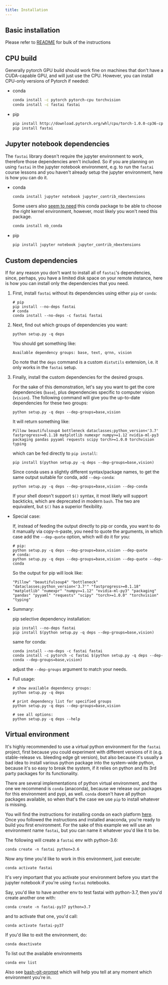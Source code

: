 ```yaml
---
title: Installation
---
```


## Basic installation

Please refer to [README](https://github.com/fastai/fastai/blob/master/README.md#installation) for bulk of the instructions

## CPU build

Generally pytorch GPU build should work fine on machines that don't have a CUDA-capable GPU, and will just use the CPU. However, you can install CPU-only versions of Pytorch if needed:

* conda

   ```bash
   conda install -c pytorch pytorch-cpu torchvision
   conda install -c fastai fastai
   ```

* pip

   ```bash
   pip install http://download.pytorch.org/whl/cpu/torch-1.0.0-cp36-cp36m-linux_x86_64.whl
   pip install fastai
   ```


## Jupyter notebook dependencies

The `fastai` library doesn't require the jupyter environment to work, therefore those dependencies aren't included. So if you are planning on using `fastai` in the jupyter notebook environment, e.g. to run the `fastai` course lessons and you haven't already setup the jupyter environment, here is how you can do it.


* conda

   ```bash
   conda install jupyter notebook jupyter_contrib_nbextensions
   ```

   Some users also [seem to need](https://stackoverflow.com/questions/39604271/conda-environments-not-showing-up-in-jupyter-notebook) this conda package to be able to choose the right kernel environment, however, most likely you won't need this package.

   ```bash
   conda install nb_conda
   ```

* pip

   ```bash
   pip install jupyter notebook jupyter_contrib_nbextensions
   ```


## Custom dependencies

If for any reason you don't want to install all of `fastai`'s dependencies, since, perhaps, you have a limited disk space on your remote instance, here is how you can install only the dependencies that you need.

1. First, install `fastai` without its dependencies using either `pip` or `conda`:

   ```
   # pip
   pip install --no-deps fastai
   # conda
   conda install --no-deps -c fastai fastai
   ```

2. Next, find out which groups of dependencies you want:

   ```
   python setup.py -q deps
   ```
   You should get something like:
   ```
   Available dependency groups: base, text, qrnn, vision
   ```

   Do note that the `deps` command is a custom `distutils` extension, i.e. it only works in the `fastai` setup.

3. Finally, install the custom dependencies for the desired groups.

   For the sake of this demonstration, let's say you want to get the core dependencies (`base`), plus dependencies specific to computer vision (`vision`). The following command will give you the up-to-date dependencies for these two groups:

   ```
   python setup.py -q deps --dep-groups=base,vision
   ```
   It will return something like:
   ```
   Pillow beautifulsoup4 bottleneck dataclasses;python_version<'3.7' fastprogress>=0.1.18 matplotlib numexpr numpy>=1.12 nvidia-ml-py3 packaging pandas pyyaml requests scipy torch>=1.0.0 torchvision typing
   ```
   which can be fed directly to `pip install`:

   ```
   pip install $(python setup.py -q deps --dep-groups=base,vision)
   ```

   Since conda uses a slightly different syntax/package names, to get the same output suitable for conda, add `--dep-conda`:

   ```
   python setup.py -q deps --dep-groups=base,vision --dep-conda
   ```

   If your shell doesn't support `$()` syntax, it most likely will support backticks, which are deprecated in modern `bash`. The two are equivalent, but `$()` has a superior flexibility.

* Special case:

   If, instead of feeding the output directly to pip or conda, you want to do it manually via copy-n-paste, you need to quote the arguments, in which case add the `--dep-quote` option, which will do it for you:

   ```
   # pip:
   python setup.py -q deps --dep-groups=base,vision --dep-quote
   # conda:
   python setup.py -q deps --dep-groups=base,vision --dep-quote --dep-conda
   ```

   So the output for pip will look like:
   ```
   "Pillow" "beautifulsoup4" "bottleneck" "dataclasses;python_version<'3.7'" "fastprogress>=0.1.18" "matplotlib" "numexpr" "numpy>=1.12" "nvidia-ml-py3" "packaging" "pandas" "pyyaml" "requests" "scipy" "torch>=1.0.0" "torchvision" "typing"
   ```

* Summary:

   pip selective dependency installation:
   ```
   pip install --no-deps fastai
   pip install $(python setup.py -q deps --dep-groups=base,vision)
   ```

   same for conda:
   ```
   conda install --no-deps -c fastai fastai
   conda install -c pytorch -c fastai $(python setup.py -q deps --dep-conda --dep-groups=base,vision)
   ```

   adjust the `--dep-groups` argument to match your needs.


* Full usage:

   ```
   # show available dependency groups:
   python setup.py -q deps

   # print dependency list for specified groups
   python setup.py -q deps --dep-groups=base,vision

   # see all options:
   python setup.py -q deps --help
   ```


## Virtual environment

It's highly recommended to use a virtual python environment for the `fastai` project, first because you could experiment with different versions of it (e.g. stable-release vs. bleeding edge git version), but also because it's usually a bad idea to install various python package into the system-wide python, because it's so easy to break the system, if it relies on python and its 3rd party packages for its functionality.

There are several implementations of python virtual environment, and the one we recommend is `conda` (anaconda), because we release our packages for this environment and pypi, as well. `conda` doesn't have all python packages available, so when that's the case we use `pip` to install whatever is missing.

You will find the instructions for installing conda on each platform [here](https://docs.anaconda.com/anaconda/install/). Once you followed the instructions and installed anaconda, you're ready to build you first environment. For the sake of this example we will use an environment name `fastai`, but you can name it whatever you'd like it to be.

The following will create a `fastai` env with python-3.6:

```
conda create -n fastai python=3.6
```

Now any time you'd like to work in this environment, just execute:

```
conda activate fastai
```

It's very important that you activate your environment before you start the jupyter notebook if you're using `fastai` notebooks.

Say, you'd like to have another env to test fastai with python-3.7, then you'd create another one with:

```
conda create -n fastai-py37 python=3.7
```

and to activate that one, you'd call:


```
conda activate fastai-py37
```

If you'd like to exit the environment, do:

```
conda deactivate
```

To list out the available environments
```
conda env list
```


Also see [bash-git-prompt](https://docs.fast.ai/dev/git.html#bash-git-prompt) which will help you tell at any moment which environment you're in.
